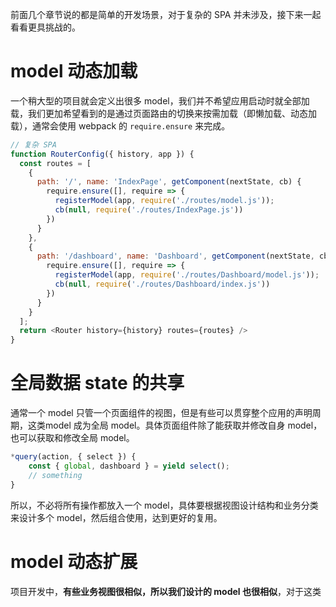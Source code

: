 前面几个章节说的都是简单的开发场景，对于复杂的 SPA 并未涉及，接下来一起看看更具挑战的。

# model 动态加载
一个稍大型的项目就会定义出很多 model，我们并不希望应用启动时就全部加载，我们更加希望看到的是通过页面路由的切换来按需加载（即懒加载、动态加载），通常会使用 webpack 的 `require.ensure` 来完成。

```js
// 复杂 SPA
function RouterConfig({ history, app }) {
  const routes = [
    {
      path: '/', name: 'IndexPage', getComponent(nextState, cb) {
        require.ensure([], require => {
          registerModel(app, require('./routes/model.js'));
          cb(null, require('./routes/IndexPage.js'))
        })
      }
    },
    {
      path: '/dashboard', name: 'Dashboard', getComponent(nextState, cb) {
        require.ensure([], require => {
          registerModel(app, require('./routes/Dashboard/model.js'));
          cb(null, require('./routes/Dashboard/index.js'))
        })
      }
    }
  ];
  return <Router history={history} routes={routes} />
}
```

# 全局数据 state 的共享
通常一个 model 只管一个页面组件的视图，但是有些可以贯穿整个应用的声明周期，这类model 成为全局 model。具体页面组件除了能获取并修改自身 model，也可以获取和修改全局 model。

```js
*query(action, { select }) {
    const { global, dashboard } = yield select();
    // something
}
```

所以，不必将所有操作都放入一个 model，具体要根据视图设计结构和业务分类来设计多个 model，然后组合使用，达到更好的复用。

# model 动态扩展
项目开发中，**有些业务视图很相似，所以我们设计的 model 也很相似**，对于这类